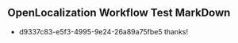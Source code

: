 ## OpenLocalization Workflow Test MarkDown
* d9337c83-e5f3-4995-9e24-26a89a75fbe5 thanks!

<!--HONumber=Aug16_HO3-->


